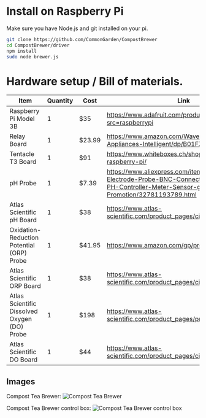# Install on Raspberry Pi

Make sure you have Node.js and git installed on your pi.

```bash
git clone https://github.com/CommonGarden/CompostBrewer
cd CompostBrewer/driver
npm install
sudo node brewer.js
```

# Hardware setup / Bill of materials.

Item             | Quantity | Cost | Link
-----------------|----------|------|------------------------------
Raspberry Pi Model 3B   | 1  | $35  | https://www.adafruit.com/product/3055?src=raspberrypi
Relay Board | 1 | $23.99 | https://www.amazon.com/Waveshare-Board-Relay-Appliances-Intelligent/dp/B01FZ7XLJ4
Tentacle T3 Board | 1 | $91 | https://www.whiteboxes.ch/shop/tentacle-t3-for-raspberry-pi/
pH Probe | 1 | $7.39 | https://www.aliexpress.com/item/New-Arrival-PH-Electrode-Probe-BNC-Connector-for-Aquarium-PH-Controller-Meter-Sensor-gib-Best-Promotion/32781193789.html
Atlas Scientific pH Board | 1 | $38 | https://www.atlas-scientific.com/product_pages/circuits/ezo_ph.html
Oxidation-Reduction Potential (ORP) Probe | 1 | $41.95 | https://www.amazon.com/gp/product/B007Z4GBSY/
Atlas Scientific ORP Board | 1 | $38 | https://www.atlas-scientific.com/product_pages/circuits/ezo_orp.html
Atlas Scientific Dissolved Oxygen (DO) Probe | 1 | $198 | https://www.atlas-scientific.com/product_pages/probes/do_probe.html
Atlas Scientific DO Board | 1 | $44 | https://www.atlas-scientific.com/product_pages/circuits/ezo_do.html


## Images
Compost Tea Brewer:
![Compost Tea Brewer](https://user-images.githubusercontent.com/3916616/31311867-302da26a-ab6a-11e7-94c6-34defbc47ef5.jpg)

Compost Tea Brewer control box:
![Compost Tea Brewer control box](https://user-images.githubusercontent.com/3916616/31311865-302a8634-ab6a-11e7-86b6-895c111c9780.jpg)

